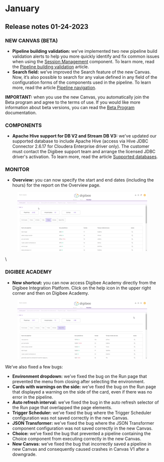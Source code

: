 # January

## Release notes 01-24-2023

### NEW CANVAS (BETA)

* **Pipeline building validation:** we've implemented two new pipeline build validation alerts to help you more quickly identify and fix common issues when using the [Session Management](../../components/structured-data/session-management.md) component. To learn more, read the [Pipeline building validation](../../build/canvas/canvas-building-validation.md#session-management) article.
* **Search field:** we’ve improved the Search feature of the new Canvas. Now, it’s also possible to search for any value defined in any field of the configuration forms of the components used in the pipeline. To learn more, read the article [Pipeline navigation](../../build/pipelines/pipeline-navigation.md#search-field-beta).

**IMPORTANT:** when you use the new Canvas, you automatically join the Beta program and agree to the terms of use. If you would like more information about beta versions, you can read the [Beta Program](../../general/beta-program.md) documentation.



### COMPONENTS

* **Apache Hive support for DB V2 and Stream DB V3:** we've updated our supported database to include Apache Hive (access via Hive JDBC Connector 2.6.17 for Cloudera Enterprise driver only). The customer must contact the Digibee support team and arrange the licensed JDBC driver's activation. To learn more, read the article [Supported databases](../../platform/supported-databases.md).

### &#x20; MONITOR

* **Overview:** you can now specify the start and end dates (including the hours) for the report on the Overview page.



<figure><img src="../../.gitbook/assets/git monitor.gif" alt=""><figcaption></figcaption></figure>

\


### &#x20; DIGIBEE ACADEMY

* **New shortcut:** you can now access Digibee Academy directly from the Digibee Integration Platform. Click on the help icon in the upper right corner and then on Digibee Academy.

<figure><img src="../../.gitbook/assets/gif academy.gif" alt=""><figcaption></figcaption></figure>





We’ve also fixed a few bugs:

* **Environment dropdown:** we’ve fixed the bug on the Run page that prevented the menu from closing after selecting the environment.
* **Cards with warnings on the side:** we’ve fixed the bug on the Run page that displayed a warning on the side of the card, even if there was no error in the pipeline.
* **Auto refresh interval:** we’ve fixed the bug in the auto refresh selector of the Run page that overlapped the page elements.
* **Trigger Scheduler:** we’ve fixed the bug where the Trigger Scheduler configuration was not saved correctly in the new Canvas.
* **JSON Transformer:** we’ve fixed the bug where the JSON Transformer component configuration was not saved correctly in the new Canvas.
* **Choice:** we’ve fixed the bug that prevented a pipeline containing the Choice component from executing correctly in the new Canvas.
* **New Canvas:** we’ve fixed the bug that incorrectly saved a pipeline in new Canvas and consequently caused crashes in Canvas V1 after a downgrade.
